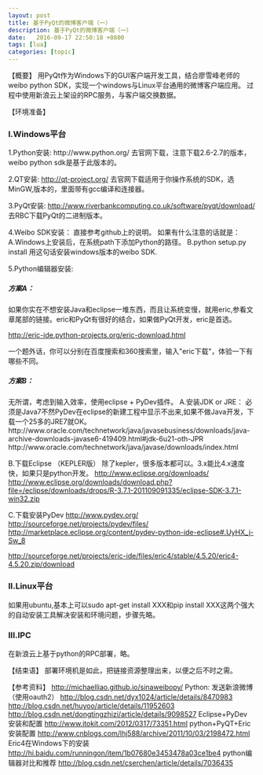 ```yaml
---
layout: post
title: 基于PyQt的微博客户端（一）
description: 基于PyQt的微博客户端（一）
date:   2016-09-17 22:50:18 +0800 
tags: [lua]
categories: [topic]
---
```

【概要】
用PyQt作为Windows下的GUI客户端开发工具，结合廖雪峰老师的weibo python SDK，实现一个windows与Linux平台通用的微博客户端应用。
过程中使用新浪云上架设的RPC服务，与客户端交换数据。

【环境准备】
<h3>I.Windows平台</h3> 
1.Python安装:
http://www.python.org/
去官网下载，注意下载2.6-2.7的版本，weibo python sdk是基于此版本的。

2.QT安装:
http://qt-project.org/
去官网下载适用于你操作系统的SDK，选MinGW,版本的，里面带有gcc编译和连接器。

3.PyQt安装: 
http://www.riverbankcomputing.co.uk/software/pyqt/download/
去RBC下载PyQt的二进制版本。

4.Weibo SDK安装：
直接参考github上的说明。
如果有什么注意的话就是：
A.Windows上安装后，在系统path下添加Python的路径。
B.python setup.py install 用这句话安装windows版本的weibo SDK.

5.Python编辑器安装:
<h5>方案A：</h5> 
如果你实在不想安装Java和eclipse一堆东西，而且让系统变慢，就用eric,参看文章尾部的链接。eric和PyQt有很好的结合，如果做PyQt开发，eric是首选。

http://eric-ide.python-projects.org/eric-download.html

一个题外话，你可以分别在百度搜索和360搜索里，输入"eric下载"，体验一下有哪些不同。


<h5>方案B：</h5> 
无所谓，考虑到输入效率，使用eclipse + PyDev插件。
A.安装JDK or JRE：
必须是Java7不然PyDev在eclipse的新建工程中显示不出来,如果不做Java开发，下载一个25多的JRE7就OK。
http://www.oracle.com/technetwork/java/javasebusiness/downloads/java-archive-downloads-javase6-419409.html#jdk-6u21-oth-JPR
http://www.oracle.com/technetwork/java/javase/downloads/index.html

B.下载Eclipse （KEPLER版）
除了kepler，很多版本都可以。3.x能比4.x速度快，如果只是python开发。
http://www.eclipse.org/downloads/
http://www.eclipse.org/downloads/download.php?file=/eclipse/downloads/drops/R-3.7.1-201109091335/eclipse-SDK-3.7.1-win32.zip


C.下载安装PyDev
http://www.pydev.org/
http://sourceforge.net/projects/pydev/files/
http://marketplace.eclipse.org/content/pydev-python-ide-eclipse#.UyHX_j-Sw_8

http://sourceforge.net/projects/eric-ide/files/eric4/stable/4.5.20/eric4-4.5.20.zip/download

<h3>II.Linux平台</h3> 
如果用ubuntu,基本上可以sudo apt-get install XXX和pip install XXX这两个强大的自动安装工具解决安装和环境问题，步骤先略。

<h3>III.IPC</h3> 
在新浪云上基于python的RPC部署，略。


【结束语】
部署环境机是如此，把链接资源整理出来，以便之后不时之需。

【参考资料】
http://michaelliao.github.io/sinaweibopy/
Python: 发送新浪微博（使用oauth2）
http://blog.csdn.net/dyx1024/article/details/8470983
http://blog.csdn.net/huyoo/article/details/11952603
http://blog.csdn.net/dongtingzhizi/article/details/9098527
Eclipse+PyDev 安装和配置
http://www.itokit.com/2012/0317/73351.html
python+PyQT+Eric安装配置
http://www.cnblogs.com/lhj588/archive/2011/10/03/2198472.html
Eric4在Windows下的安装
http://hi.baidu.com/runningon/item/1b07680e3453478a03ce1be4
python编辑器对比和推荐
http://blog.csdn.net/cserchen/article/details/7036435